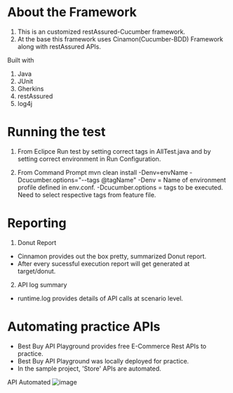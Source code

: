 # About the Framework
  1. This is an customized restAssured-Cucumber framework.
  2. At the base this framework uses Cinamon(Cucumber-BDD) Framework along with restAssured APIs.

  Built with
  1. Java
  2. JUnit
  3. Gherkins
  4. restAssured
  5. log4j

# Running the test
01. From Eclipce 
  Run test by setting correct tags in AllTest.java and by setting correct environment in Run Configuration.

02. From Command Prompt
  mvn clean install -Denv=envName -Dcucumber.options="--tags @tagName"
  -Denv = Name of environment profile defined in env.conf.
  -Dcucumber.options = tags to be executed. Need to select respective tags from feature file.

# Reporting
01. Donut Report
  - Cinnamon provides out the box pretty, summarized Donut report.
  - After every sucessful execution report will get generated at target/donut.

02. API log summary
  - runtime.log provides details of API calls at scenario level.

# Automating practice APIs
 - Best Buy API Playground provides free E-Commerce Rest APIs to practice.
 -  Best Buy API Playground was locally deployed for practice.
 - In the sample project, 'Store' APIs are automated.
 
 API Automated
 ![image](https://user-images.githubusercontent.com/19619344/134340865-99eb754a-083a-40ed-94b3-017b65781efe.png)


